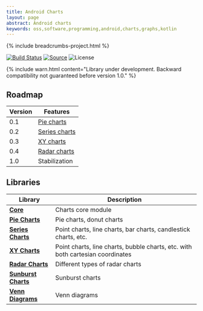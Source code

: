 ```yaml
---
title: Android Charts
layout: page
abstract: Android charts
keywords: oss,software,programming,android,charts,graphs,kotlin
---
```


{% include breadcrumbs-project.html %}

[![Build Status](https://travis-ci.org/sczerwinski/android-charts.svg?branch=develop)](https://travis-ci.org/sczerwinski/android-charts)
[![Source](https://img.shields.io/badge/source-GitHub-blue.svg)](https://github.com/sczerwinski/android-charts)
![License](https://img.shields.io/github/license/sczerwinski/android-charts.svg)

{% include warn.html
content="Library under development. Backward compatibility not guaranteed before version 1.0." %}

## Roadmap

| Version | Features      |
| ------- | ------------- |
| 0.1     | [Pie charts](./piechart)  |
| 0.2     | [Series charts](./series) |
| 0.3     | [XY charts](./xy)         |
| 0.4     | [Radar charts](./radar)   |
| 1.0     | Stabilization             |

## Libraries

| Library                           | Description                                                                    |
| --------------------------------- | ------------------------------------------------------------------------------ |
| **[Core](./core)**                | Charts core module                                                             |
| **[Pie Charts](./piechart)**      | Pie charts, donut charts                                                       |
| **[Series Charts](./series)**     | Point charts, line charts, bar charts, candlestick charts, etc.                |
| **[XY Charts](./xy)**             | Point charts, line charts, bubble charts, etc. with both cartesian coordinates |
| **[Radar Charts](./radar)**       | Different types of radar charts                                                |
| **[Sunburst Charts](./sunburst)** | Sunburst charts                                                                |
| **[Venn Diagrams](./venn)**       | Venn diagrams                                                                  |
